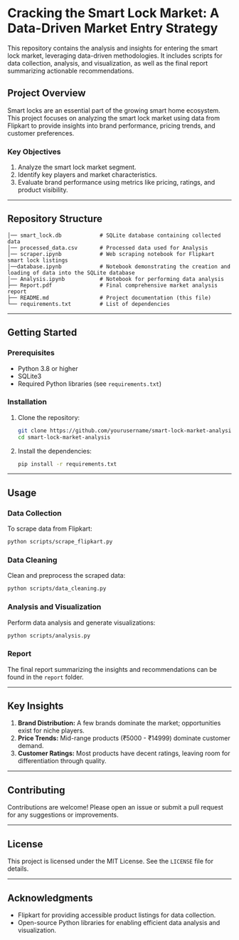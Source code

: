# Cracking the Smart Lock Market: A Data-Driven Market Entry Strategy

This repository contains the analysis and insights for entering the smart lock market, leveraging data-driven methodologies. It includes scripts for data collection, analysis, and visualization, as well as the final report summarizing actionable recommendations.

## **Project Overview**
Smart locks are an essential part of the growing smart home ecosystem. This project focuses on analyzing the smart lock market using data from Flipkart to provide insights into brand performance, pricing trends, and customer preferences.

### **Key Objectives**
1. Analyze the smart lock market segment.
2. Identify key players and market characteristics.
3. Evaluate brand performance using metrics like pricing, ratings, and product visibility.

---

## **Repository Structure**
```
│── smart_lock.db            # SQLite database containing collected data
│── processed_data.csv       # Processed data used for Analysis
│── scraper.ipynb            # Web scraping notebook for Flipkart smart lock listings
│──database.ipynb            # Notebook demonstrating the creation and loading of data into the SQLite database
│── Analysis.ipynb           # Notebook for performing data analysis
├── Report.pdf               # Final comprehensive market analysis report
├── README.md                # Project documentation (this file)
└── requirements.txt         # List of dependencies
```

---

## **Getting Started**

### **Prerequisites**
- Python 3.8 or higher
- SQLite3
- Required Python libraries (see `requirements.txt`)

### **Installation**
1. Clone the repository:
   ```bash
   git clone https://github.com/yourusername/smart-lock-market-analysis.git
   cd smart-lock-market-analysis
   ```
2. Install the dependencies:
   ```bash
   pip install -r requirements.txt
   ```

---

## **Usage**

### **Data Collection**
To scrape data from Flipkart:
```bash
python scripts/scrape_flipkart.py
```

### **Data Cleaning**
Clean and preprocess the scraped data:
```bash
python scripts/data_cleaning.py
```

### **Analysis and Visualization**
Perform data analysis and generate visualizations:
```bash
python scripts/analysis.py
```

### **Report**
The final report summarizing the insights and recommendations can be found in the `report` folder.

---

## **Key Insights**
1. **Brand Distribution:** A few brands dominate the market; opportunities exist for niche players.
2. **Price Trends:** Mid-range products (₹5000 - ₹14999) dominate customer demand.
3. **Customer Ratings:** Most products have decent ratings, leaving room for differentiation through quality.

---

## **Contributing**
Contributions are welcome! Please open an issue or submit a pull request for any suggestions or improvements.

---

## **License**
This project is licensed under the MIT License. See the `LICENSE` file for details.

---

## **Acknowledgments**
- Flipkart for providing accessible product listings for data collection.
- Open-source Python libraries for enabling efficient data analysis and visualization.
